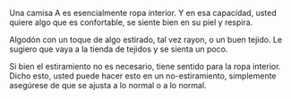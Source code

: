 Una camisa A es esencialmente ropa interior. Y en esa capacidad, usted quiere algo que es confortable, se siente bien en su piel y respira.

Algodón con un toque de algo estirado, tal vez rayon, o un buen tejido. Le sugiero que vaya a la tienda de tejidos y se sienta un poco.

<Note>

Si bien el estiramiento no es necesario, tiene sentido para la ropa interior. Dicho esto, usted puede hacer esto en un no-estiramiento, simplemente asegúrese de que se ajusta a lo normal o a lo normal.

</Note>
